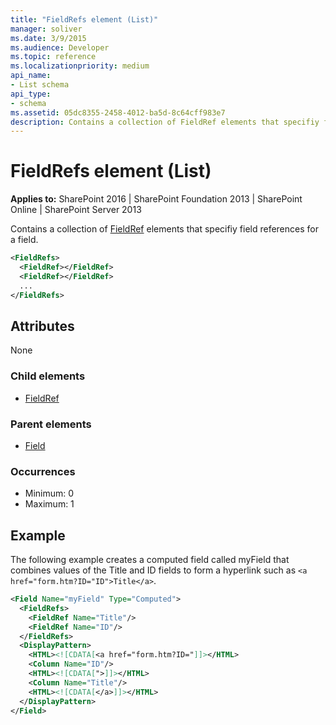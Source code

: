 ```yaml
---
title: "FieldRefs element (List)"
manager: soliver
ms.date: 3/9/2015
ms.audience: Developer
ms.topic: reference
ms.localizationpriority: medium
api_name:
- List schema
api_type:
- schema
ms.assetid: 05dc8355-2458-4012-ba5d-8c64cff983e7
description: Contains a collection of FieldRef elements that specifiy field references for a field.
---
```


# FieldRefs element (List)

**Applies to:** SharePoint 2016 | SharePoint Foundation 2013 | SharePoint Online | SharePoint Server 2013

Contains a collection of [FieldRef](fieldref-element-query.md) elements that specifiy field references for a field.

```XML
<FieldRefs>
  <FieldRef></FieldRef>
  <FieldRef></FieldRef>
  ...
</FieldRefs>
```

## Attributes

None

### Child elements

- [FieldRef](fieldref-element-query.md)

### Parent elements

- [Field](field-element-list.md)

### Occurrences

- Minimum: 0
- Maximum: 1

## Example

The following example creates a computed field called myField that combines values of the Title and ID fields to form a hyperlink such as `<a href="form.htm?ID="ID">Title</a>`.

```XML
<Field Name="myField" Type="Computed">
  <FieldRefs>
    <FieldRef Name="Title"/>
    <FieldRef Name="ID"/>
  </FieldRefs>
  <DisplayPattern>
    <HTML><![CDATA[<a href="form.htm?ID="]]></HTML>
    <Column Name="ID"/>
    <HTML><![CDATA[">]]></HTML>
    <Column Name="Title"/>
    <HTML><![CDATA[</a>]]></HTML>
  </DisplayPattern>
</Field>
```

<br/>
